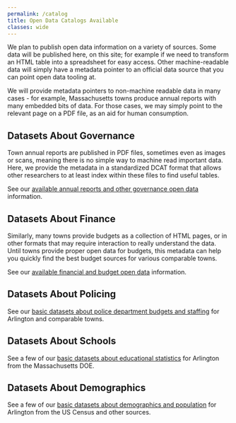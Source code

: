 ```yaml
---
permalink: /catalog
title: Open Data Catalogs Available
classes: wide
---
```


We plan to publish open data information on a variety of sources.  Some data will be published here, on this site; for example if we need to transform an HTML table into a spreadsheet for easy access.  Other machine-readable data will simply have a metadata pointer to an official data source that you can point open data tooling at.

We will provide metadata pointers to non-machine readable data in many cases - for example, Massachusetts towns produce annual reports with many embedded bits of data.  For those cases, we may simply point to the relevant page on a PDF file, as an aid for human consumption.

## Datasets About Governance

Town annual reports are published in PDF files, sometimes even as images or scans, meaning there is no simple way to machine read important data.  Here, we provide the metadata in a standardized DCAT format that allows other researchers to at least index within these files to find useful tables.

See our [available annual reports and other governance open data](/governance) information.

## Datasets About Finance

Similarly, many towns provide budgets as a collection of HTML pages, or in other formats that may require interaction to really understand the data.  Until towns provide proper open data for budgets, this metadata can help you quickly find the best budget sources for various comparable towns.

See our [available financial and budget open data](/finance) information.

## Datasets About Policing

See our [basic datasets about police department budgets and staffing](/police) for Arlington and comparable towns.

## Datasets About Schools

See a few of our [basic datasets about educational statistics](/education) for Arlington from the Massachusetts DOE.

## Datasets About Demographics

See a few of our [basic datasets about demographics and population](/demographics) for Arlington from the US Census and other sources.


